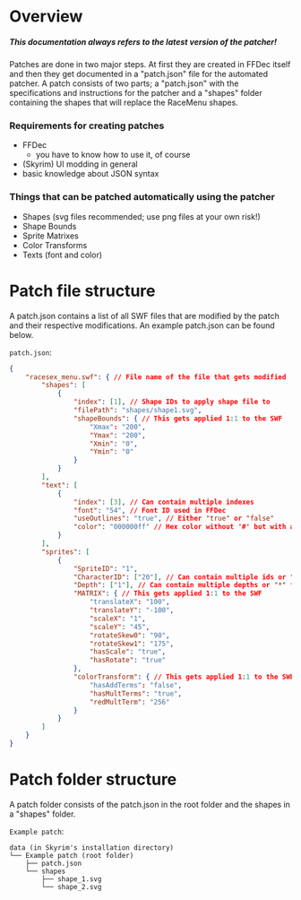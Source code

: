 # Overview

##### This documentation always refers to the latest version of the patcher!

Patches are done in two major steps. At first they are created in FFDec itself and then they get documented in a "patch.json" file for the automated patcher.
A patch consists of two parts; a "patch.json" with the specifications and instructions for the patcher and a "shapes" folder containing the shapes that will replace the RaceMenu shapes.

### Requirements for creating patches

- FFDec
  - you have to know how to use it, of course
- (Skyrim) UI modding in general
- basic knowledge about JSON syntax

### Things that can be patched automatically using the patcher

- Shapes (svg files recommended; use png files at your own risk!)
- Shape Bounds
- Sprite Matrixes
- Color Transforms
- Texts (font and color)

# Patch file structure

A patch.json contains a list of all SWF files that are modified by the patch and their respective modifications. An example patch.json can be found below.

`patch.json`:

```json
{
    "racesex_menu.swf": { // File name of the file that gets modified
        "shapes": [
            {
                "index": [1], // Shape IDs to apply shape file to
                "filePath": "shapes/shape1.svg",
                "shapeBounds": { // This gets applied 1:1 to the SWF
                    "Xmax": "200",
                    "Ymax": "200",
                    "Xmin": "0",
                    "Ymin": "0"
                }
            }
        ],
        "text": [
            {
                "index": [3], // Can contain multiple indexes
                "font": "54", // Font ID used in FFDec
                "useOutlines": "true", // Either "true" or "false"
                "color": "000000ff" // Hex color without '#' but with alpha (last two digits)
            }
        ],
        "sprites": [
            {
                "SpriteID": "1",
                "CharacterID": ["20"], // Can contain multiple ids or "*" for all characters
                "Depth": ["1"], // Can contain multiple depths or "*" for all depths
                "MATRIX": { // This gets applied 1:1 to the SWF
                    "translateX": "100",
                    "translateY": "-100",
                    "scaleX": "1",
                    "scaleY": "45",
                    "rotateSkew0": "90",
                    "rotateSkew1": "175",
                    "hasScale": "true",
                    "hasRotate": "true"
                },
                "colorTransform": { // This gets applied 1:1 to the SWF
                    "hasAddTerms": "false",
                    "hasMultTerms": "true",
                    "redMultTerm": "256"
                }
            }
        ]
    }
}
```

# Patch folder structure

A patch folder consists of the patch.json in the root folder and the shapes in a "shapes" folder.

`Example patch`:

```
data (in Skyrim's installation directory)
└── Example patch (root folder)
    ├── patch.json
    └── shapes
        ├── shape_1.svg
        └── shape_2.svg
```
